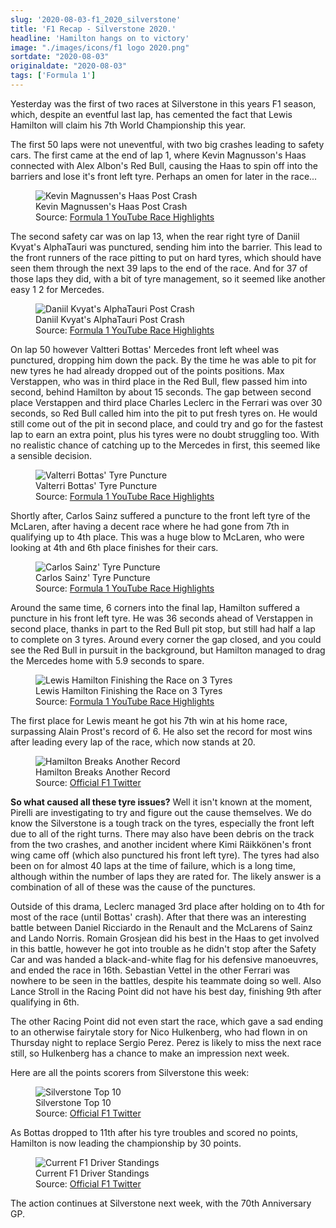 ```yaml
---
slug: '2020-08-03-f1_2020_silverstone'
title: 'F1 Recap - Silverstone 2020.'
headline: 'Hamilton hangs on to victory'
image: "./images/icons/f1 logo 2020.png"
sortdate: "2020-08-03"
originaldate: "2020-08-03"
tags: ['Formula 1']
---
```


Yesterday was the first of two races at Silverstone in this years F1 season, which, despite an eventful last lap, has cemented the fact that Lewis Hamilton will claim his 7th World Championship this year.

The first 50 laps were not uneventful, with two big crashes leading to safety cars. The first came at the end of lap 1, where Kevin Magnusson's Haas connected with Alex Albon's Red Bull, causing the Haas to spin off into the barriers and lose it's front left tyre. Perhaps an omen for later in the race... 

<div id="imageDiv">
    <figure>
        <img src="https://joshlearningtocode.files.wordpress.com/2020/08/magnussen-crash.png" alt="Kevin Magnussen's Haas Post Crash">
        <figcaption>Kevin Magnussen's Haas Post Crash</figcaption>
        <figcaption>Source: <a href="https://www.youtube.com/watch?v=HmEsqWosuS8" target="_blank">Formula 1 YouTube Race Highlights</a></figcaption>
    </figure>
</div>


The second safety car was on lap 13, when the rear right tyre of Daniil Kvyat's AlphaTauri was punctured, sending him into the barrier. This lead to the front runners of the race pitting to put on hard tyres, which should have seen them through the next 39 laps to the end of the race. And for 37 of those laps they did, with a bit of tyre management, so it seemed like another easy 1 2 for Mercedes. 


<div id="imageDiv">
    <figure>
        <img src="https://joshlearningtocode.files.wordpress.com/2020/08/kvyat-crash.png" alt="Daniil Kvyat's AlphaTauri Post Crash">
        <figcaption>Daniil Kvyat's AlphaTauri Post Crash</figcaption>
        <figcaption>Source: <a href="https://www.youtube.com/watch?v=HmEsqWosuS8" target="_blank">Formula 1 YouTube Race Highlights</a></figcaption>
    </figure>
</div>

On lap 50 however Valtteri Bottas' Mercedes front left wheel was punctured, dropping him down the pack. By the time he was able to pit for new tyres he had already dropped out of the points positions. Max Verstappen, who was in third place in the Red Bull, flew passed him into second, behind Hamilton by about 15 seconds. The gap between second place Verstappen and third place Charles Leclerc in the Ferrari was over 30 seconds, so Red Bull called him into the pit to put fresh tyres on. He would still come out of the pit in second place, and could try and go for the fastest lap to earn an extra point, plus his tyres were no doubt struggling too. With no realistic chance of catching up to the Mercedes in first, this seemed like a sensible decision.

<div id="imageDiv">
    <figure>
        <img src="https://joshlearningtocode.files.wordpress.com/2020/08/bottas-tyre.png" alt="Valterri Bottas' Tyre Puncture">
        <figcaption>Valterri Bottas' Tyre Puncture</figcaption>
        <figcaption>Source: <a href="https://www.youtube.com/watch?v=HmEsqWosuS8" target="_blank">Formula 1 YouTube Race Highlights</a></figcaption>
    </figure>
</div>

Shortly after, Carlos Sainz suffered a puncture to the front left tyre of the McLaren, after having a decent race where he had gone from 7th in qualifying up to 4th place. This was a huge blow to McLaren, who were looking at 4th and 6th place finishes for their cars.

<div id="imageDiv">
    <figure>
        <img src="https://joshlearningtocode.files.wordpress.com/2020/08/sainz-tyre.png" alt="Carlos Sainz' Tyre Puncture">
        <figcaption>Carlos Sainz' Tyre Puncture</figcaption>
        <figcaption>Source: <a href="https://www.youtube.com/watch?v=HmEsqWosuS8" target="_blank">Formula 1 YouTube Race Highlights</a></figcaption>
    </figure>
</div>

Around the same time, 6 corners into the final lap, Hamilton suffered a puncture in his front left tyre. He was 36 seconds ahead of Verstappen in second place, thanks in part to the Red Bull pit stop, but still had half a lap to complete on 3 tyres. Around every corner the gap closed, and you could see the Red Bull in pursuit in the background, but Hamilton managed to drag the Mercedes home with 5.9 seconds to spare. 

<div id="imageDiv">
    <figure>
        <img src="https://joshlearningtocode.files.wordpress.com/2020/08/hamilton-finish.png" alt="Lewis Hamilton Finishing the Race on 3 Tyres">
        <figcaption>Lewis Hamilton Finishing the Race on 3 Tyres</figcaption>
        <figcaption>Source: <a href="https://www.youtube.com/watch?v=HmEsqWosuS8" target="_blank">Formula 1 YouTube Race Highlights</a></figcaption>
    </figure>
</div>

The first place for Lewis meant he got his 7th win at his home race, surpassing Alain Prost's record of 6. He also set the record for most wins after leading every lap of the race, which now stands at 20. 

<div id="imageDiv">
    <figure>
        <img src="https://joshlearningtocode.files.wordpress.com/2020/08/hamilton-record.png" alt="Hamilton Breaks Another Record">
        <figcaption>Hamilton Breaks Another Record</figcaption>
        <figcaption>Source: <a href="https://twitter.com/F1" target="_blank">Official F1 Twitter</a></figcaption>
    </figure>
</div>

**So what caused all these tyre issues?** Well it isn't known at the moment, Pirelli are investigating to try and figure out the cause themselves. We do know the Silverstone is a tough track on the tyres, especially the front left due to all of the right turns. There may also have been debris on the track from the two crashes, and another incident where Kimi Räikkönen's front wing came off (which also punctured his front left tyre). The tyres had also been on for almost 40 laps at the time of failure, which is a long time, although within the number of laps they are rated for. The likely answer is a combination of all of these was the cause of the punctures. 

<div id="imageDiv">
    <p class="tweetToEmbed" style="display: none;">1290198468204605441</p>
</div>

Outside of this drama, Leclerc managed 3rd place after holding on to 4th for most of the race (until Bottas' crash). After that there was an interesting battle between Daniel Ricciardo in the Renault and the McLarens of Sainz and Lando Norris. Romain Grosjean did his best in the Haas to get involved in this battle, however he got into trouble as he didn't stop after the Safety Car and was handed a black-and-white flag for his defensive manoeuvres, and ended the race in 16th. Sebastian Vettel in the other Ferrari was nowhere to be seen in the battles, despite his teammate doing so well. Also Lance Stroll in the Racing Point did not have his best day, finishing 9th after qualifying in 6th.

The other Racing Point did not even start the race, which gave a sad ending to an otherwise fairytale story for Nico Hulkenberg, who had flown in on Thursday night to replace Sergio Perez. Perez is likely to miss the next race still, so Hulkenberg has a chance to make an impression next week.

Here are all the points scorers from Silverstone this week:

<div id="imageDiv">
    <figure>
        <img src="https://joshlearningtocode.files.wordpress.com/2020/08/silverstone-results.jpg" alt="Silverstone Top 10">
        <figcaption>Silverstone Top 10</figcaption>
        <figcaption>Source: <a href="https://twitter.com/F1" target="_blank">Official F1 Twitter</a></figcaption>
    </figure>
</div>

As Bottas dropped to 11th after his tyre troubles and scored no points, Hamilton is now leading the championship by 30 points.

<div id="imageDiv">
    <figure>
        <img src="https://joshlearningtocode.files.wordpress.com/2020/08/driver-standings.png" alt="Current F1 Driver Standings">
        <figcaption>Current F1 Driver Standings</figcaption>
        <figcaption>Source: <a href="https://twitter.com/F1" target="_blank">Official F1 Twitter</a></figcaption>
    </figure>
</div>

The action continues at Silverstone next week, with the 70th Anniversary GP.